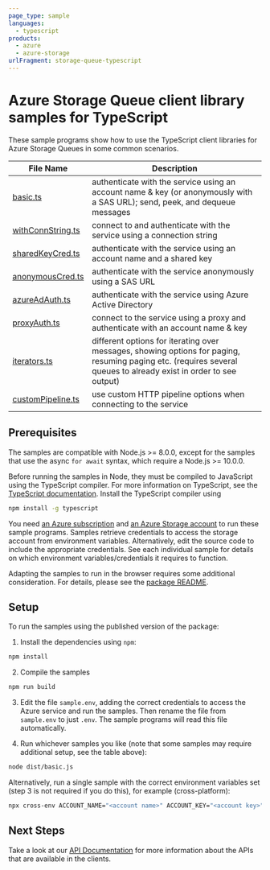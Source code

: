 ```yaml
---
page_type: sample
languages:
  - typescript
products:
  - azure
  - azure-storage
urlFragment: storage-queue-typescript
---
```


# Azure Storage Queue client library samples for TypeScript

These sample programs show how to use the TypeScript client libraries for Azure Storage Queues in some common scenarios.

| **File Name**                       | **Description**                                                                                                                                                   |
| ----------------------------------- | ----------------------------------------------------------------------------------------------------------------------------------------------------------------- |
| [basic.ts][basic]                   | authenticate with the service using an account name & key (or anonymously with a SAS URL); send, peek, and dequeue messages                                       |
| [withConnString.ts][withconnstring] | connect to and authenticate with the service using a connection string                                                                                            |
| [sharedKeyCred.ts][sharedkeycred]   | authenticate with the service using an account name and a shared key                                                                                              |
| [anonymousCred.ts][anonymouscred]   | authenticate with the service anonymously using a SAS URL                                                                                                         |
| [azureAdAuth.ts][azureadauth]       | authenticate with the service using Azure Active Directory                                                                                                        |
| [proxyAuth.ts][proxyauth]           | connect to the service using a proxy and authenticate with an account name & key                                                                                  |
| [iterators.ts][iterators]           | different options for iterating over messages, showing options for paging, resuming paging etc. (requires several queues to already exist in order to see output) |
| [customPipeline.ts][custompipeline] | use custom HTTP pipeline options when connecting to the service                                                                                                   |

## Prerequisites

The samples are compatible with Node.js >= 8.0.0, except for the samples that use the async `for await` syntax, which require a Node.js >= 10.0.0.

Before running the samples in Node, they must be compiled to JavaScript using the TypeScript compiler. For more information on TypeScript, see the [TypeScript documentation][typescript]. Install the TypeScript compiler using

```bash
npm install -g typescript
```

You need [an Azure subscription][freesub] and [an Azure Storage account][azstorage] to run these sample programs. Samples retrieve credentials to access the storage account from environment variables. Alternatively, edit the source code to include the appropriate credentials. See each individual sample for details on which environment variables/credentials it requires to function.

Adapting the samples to run in the browser requires some additional consideration. For details, please see the [package README][package].

## Setup

To run the samples using the published version of the package:

1. Install the dependencies using `npm`:

```bash
npm install
```

2. Compile the samples

```bash
npm run build
```

3. Edit the file `sample.env`, adding the correct credentials to access the Azure service and run the samples. Then rename the file from `sample.env` to just `.env`. The sample programs will read this file automatically.

4. Run whichever samples you like (note that some samples may require additional setup, see the table above):

```bash
node dist/basic.js
```

Alternatively, run a single sample with the correct environment variables set (step 3 is not required if you do this), for example (cross-platform):

```bash
npx cross-env ACCOUNT_NAME="<account name>" ACCOUNT_KEY="<account key>" node dist/basic.js
```

## Next Steps

Take a look at our [API Documentation][apiref] for more information about the APIs that are available in the clients.

[anonymouscred]: https://github.com/Azure/azure-sdk-for-js/tree/master/sdk/storage/storage-queue/samples/typescript/src/anonymousCred.ts
[azureadauth]: https://github.com/Azure/azure-sdk-for-js/tree/master/sdk/storage/storage-queue/samples/typescript/src/azureAdAuth.ts
[basic]: https://github.com/Azure/azure-sdk-for-js/tree/master/sdk/storage/storage-queue/samples/typescript/src/basic.ts
[custompipeline]: https://github.com/Azure/azure-sdk-for-js/tree/master/sdk/storage/storage-queue/samples/typescript/src/customPipeline.ts
[iterators]: https://github.com/Azure/azure-sdk-for-js/tree/master/sdk/storage/storage-queue/samples/typescript/src/iterators.ts
[proxyauth]: https://github.com/Azure/azure-sdk-for-js/tree/master/sdk/storage/storage-queue/samples/typescript/src/proxyAuth.ts
[sharedkeycred]: https://github.com/Azure/azure-sdk-for-js/tree/master/sdk/storage/storage-queue/samples/typescript/src/sharedKeyCred.ts
[withconnstring]: https://github.com/Azure/azure-sdk-for-js/tree/master/sdk/storage/storage-queue/samples/typescript/src/withConnString.ts
[apiref]: https://aka.ms/azsdk/js/docs/ref/storage-queue
[azstorage]: https://docs.microsoft.com/azure/storage/common/storage-account-overview
[freesub]: https://azure.microsoft.com/free/
[package]: https://github.com/Azure/azure-sdk-for-js/tree/master/sdk/storage/storage-queue/README.md
[typescript]: https://www.typescriptlang.org/docs/home.html
